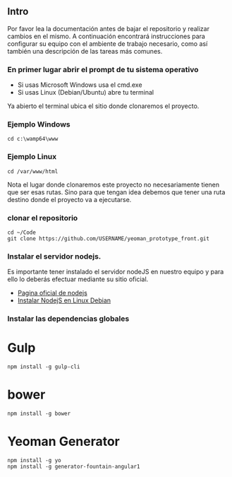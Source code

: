 
## Intro

Por favor lea la documentación antes de bajar el repositorio y realizar cambios en el mismo.
A continuación encontrará instrucciones para configurar su equipo con el ambiente de trabajo necesario,
como así también una descripción de las tareas más comunes.

### En primer lugar abrir el prompt de tu sistema operativo

* Si usas Microsoft Windows usa el cmd.exe
* Si usas Linux (Debian/Ubuntu) abre tu terminal

Ya abierto el terminal ubica el sitio donde clonaremos el proyecto.

### Ejemplo Windows

```
cd c:\wamp64\www
```

### Ejemplo Linux

```
cd /var/www/html
```

Nota el lugar donde clonaremos este proyecto no necesariamente tienen que ser esas rutas. Sino para que tengan idea debemos que tener una ruta destino donde el proyecto va a ejecutarse.

### clonar el repositorio

```
cd ~/Code
git clone https://github.com/USERNAME/yeoman_prototype_front.git
```
### Instalar el servidor nodejs.

Es importante tener instalado el servidor nodeJS en nuestro equipo y para ello lo deberás efectuar mediante su sitio oficial.
* [Pagina oficial de nodejs](https://nodejs.org/en/)
* [Instalar NodejS en Linux Debian ](https://nodejs.org/en/download/package-manager/#debian-and-ubuntu-based-linux-distributions)

### Instalar las dependencias globales

# Gulp 

```
npm install -g gulp-cli
```

# bower 

```
npm install -g bower
```

# Yeoman Generator

```
npm install -g yo
npm install -g generator-fountain-angular1
```
